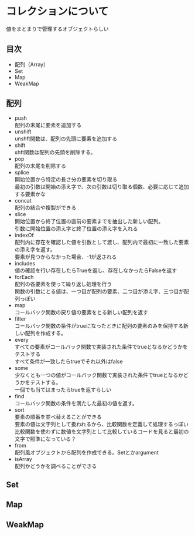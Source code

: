# コレクションについて
値をまとまりで管理するオブジェクトらしい

## 目次
- 配列（Array）
- Set
- Map
- WeakMap

## 配列
- push  
配列の末尾に要素を追加する  
- unshift  
unshft関数は、配列の先頭に要素を追加する
- shift  
shft関数は配列の先頭を削除する。
- pop  
配列の末尾を削除する
- splice  
開始位置から特定の長さ分の要素を切り取る  
最初の引数は開始の添え字で、次の引数は切り取る個数、必要に応じて追加する要素かな
- concat  
配列の結合や複製ができる
- slice  
開始位置から終了位置の直前の要素までを抽出した新しい配列。  
引数に開始位置の添え字と終了位置の添え字を入れる
- indexOf  
配列内に存在を確認した値を引数として渡し、配列内で最初に一致した要素の添え字を返す。  
要素が見つからなかった場合、-1が返される
- includes  
値の確認を行い存在したらTrueを返し、存在しなかったらFalseを返す
- forEach  
配列の各要素を使って繰り返し処理を行う  
関数の引数にとる値は、一つ目が配列の要素、二つ目が添え字、三つ目が配列っぽい
- map  
コールバック関数の戻り値の要素をとる新しい配列を返す
- filter  
コールバック関数の条件がtrueになったときに配列の要素のみを保持する新しい配列を作成する。
- every  
すべての要素がコールバック関数で実装された条件でtrueとなるかどうかをテストする  
すべて条件が一致したらtrueでそれ以外はfalse
- some  
少なくとも一つの値がコールバック関数で実装された条件でtrueとなるかどうかをテストする。  
一個でも当てはまったらtrueを返すらしい
- find  
コールバック関数の条件を満たした最初の値を返す。 
- sort  
要素の順番を並べ替えることができる  
要素の値は文字列として扱われるから、比較関数を定義して処理するっぽい  
比較関数を使わずに数値を文字列として比較しているコードを見ると最初の文字で照準になっている？
- from  
配列風オブジェクトから配列を作成できる。Setとかargument
- isArray  
配列かどうかを調べることができる

## Set
## Map
## WeakMap
